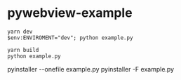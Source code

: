 # pywebview-example

```
yarn dev
$env:ENVIROMENT="dev"; python example.py
```

```
yarn build
python example.py
```

pyinstaller --onefile example.py
pyinstaller -F example.py
